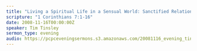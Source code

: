```yaml
---
title: "Living a Spiritual Life in a Sensual World: Sanctified Relations in an Immoral World"
scripture: "1 Corinthians 7:1-16"
date: 2008-11-16T00:00:00Z
speaker: Tim Tinsley
sermon_type: evening
audio: https://pcpceveningsermons.s3.amazonaws.com/20081116_evening_tinsley.mp3 
---
```



